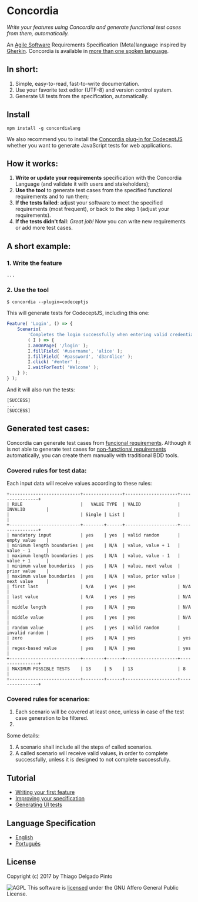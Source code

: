 # Concordia

*Write your features using Concordia and generate functional test cases from them, automatically.*

An [Agile Software](https://en.wikipedia.org/wiki/Agile_software_development) Requirements Specification (Meta)language inspired by [Gherkin](https://github.com/cucumber/cucumber/wiki/Gherkin). Concordia is available in [more than one spoken language]().

## In short:

1. Simple, easy-to-read, fast-to-write documentation.
2. Use your favorite text editor (UTF-8) and version control system.
3. Generate UI tests from the specification, automatically.

## Install

```console
npm install -g concordialang
```

We also recommend you to install the [Concordia plug-in for CodeceptJS](#) whether you want to generate JavaScript tests for web applications.


## How it works:

1. **Write or update your requirements** specification with the Concordia Language (and validate it with users and stakeholders);
2. **Use the tool** to generate test cases from the specified functional requirements and to run them;
3. **If the tests failed**: adjust your software to meet the specified requirements (most frequent), or back to the step 1 (adjust your requirements).
4. **If the tests didn't fail**: *Great job!* Now you can write new requirements or add more test cases.

## A short example:

### 1. Write the feature
```concordia
...
```

### 2. Use the tool

```console
$ concordia --plugin=codeceptjs
```

This will generate tests for CodeceptJS, including this one:

```javascript
Feature( 'Login', () => {
    Scenario(
        'Completes the login successfully when entering valid credentials',
        ( I ) => {
        I.amOnPage( '/login' );
        I.fillField( '#username', 'alice' );
        I.fillField( '#password', 'd3ar4lice' );
        I.click( '#enter' );
        I.waitForText( 'Welcome' );
    } );
} );
```

And it will also run the tests:

```console
[SUCCESS]
...
[SUCCESS]
```


## Generated test cases:

Concordia can generate test cases from [funcional requirements](https://en.wikipedia.org/wiki/Functional_requirement). Although it is not able to generate test cases for [non-functional requirements](https://en.wikipedia.org/wiki/Non-functional_requirement) automatically, you can create them manually with traditional BDD tools.

### Covered rules for test data:

Each input data will receive values according to these rules:

```
+---------------------------+---------------+--------------------+----------------+
| RULE                      |   VALUE TYPE  | VALID              | INVALID        |
|                           | Single | List |                    |                |
+---------------------------+--------+------+--------------------+----------------+
| mandatory input           | yes    | yes  | valid random       | empty value    |
| minimum length boundaries | yes    | N/A  | value, value + 1   | value - 1      |
| maximum length boundaries | yes    | N/A  | value, value - 1   | value + 1      |
| minimum value boundaries  | yes    | N/A  | value, next value  | prior value    |
| maximum value boundaries  | yes    | N/A  | value, prior value | next value     |  
| first last                | N/A    | yes  | yes                | N/A            |
| last value                | N/A    | yes  | yes                | N/A            |
| middle length             | yes    | N/A  | yes                | N/A            |
| middle value              | yes    | yes  | yes                | N/A            |
| random value              | yes    | yes  | valid random       | invalid random |
| zero                      | yes    | N/A  | yes                | yes            |
| regex-based value         | yes    | N/A  | yes                | yes            |
+---------------------------+--------+------+--------------------+----------------+
| MAXIMUM POSSIBLE TESTS    | 13     | 5    | 13                 | 8              |
+---------------------------+--------+------+--------------------+----------------+
```

### Covered rules for scenarios:

1. Each scenario will be covered at least once, unless in case of the test case generation to be filtered.
2. 

Some details:
1. A scenario shall include all the steps of called scenarios.
2. A called scenario will receive valid values, in order to complete successfully, unless it is designed to not complete successfully.

## Tutorial

- [Writing your first feature](doc/tutorial/first-feature.md)
- [Improving your specification](doc/tutorial/improving-spec.md)
- [Generating UI tests](doc/tutorial/gen-ui-tests.md)

## Language Specification

- [English](doc/langspec/asl-en.md)
- [Português](doc/langspec/asl-pt.md)

## License

Copyright (c) 2017 by Thiago Delgado Pinto

![AGPL](http://www.gnu.org/graphics/agplv3-88x31.png) This software is [licensed](LICENSE.txt) under the GNU Affero General Public License.